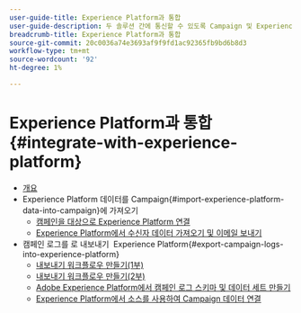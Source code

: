 ```yaml
---
user-guide-title: Experience Platform과 통합
user-guide-description: 두 솔루션 간에 통신할 수 있도록 Campaign 및 Experience Cloud 데이터를 가져오고 내보내는 방법을 알아봅니다.
breadcrumb-title: Experience Platform과 통합
source-git-commit: 20c0036a74e3693af9f9fd1ac92365fb9bd6b8d3
workflow-type: tm+mt
source-wordcount: '92'
ht-degree: 1%

---
```



# Experience Platform과 통합 {#integrate-with-experience-platform}

+ [개요](/help/tutorial-integrate-with-experience-platform/overview.md)
+ Experience Platform 데이터를 Campaign{#import-experience-platform-data-into-campaign}에 가져오기
   + [캠페인을 대상으로 Experience Platform 연결](/help/tutorial-integrate-with-experience-platform/connect-campaign-to-experience-platform-as-destination.md)
   + [Experience Platform에서 수신자 데이터 가져오기 및 이메일 보내기](/help/tutorial-integrate-with-experience-platform/import-recipient-data-from-platform.md)
+ 캠페인 로그를 로 내보내기  Experience Platform{#export-campaign-logs-into-experience-platform}
   + [내보내기 워크플로우 만들기(1부)](/help/tutorial-integrate-with-experience-platform/workflow-to-find-last-modified-date.md)
   + [내보내기 워크플로우 만들기(2부)](/help/tutorial-integrate-with-experience-platform/extract-format-save-data-to-external-account.md)
   + [Adobe Experience Platform에서 캠페인 로그 스키마 및 데이터 세트 만들기](/help/tutorial-integrate-with-experience-platform/create-a-campaign-logs-schema-and-dataset-in-experience-platform.md)
   + [Experience Platform에서 소스를 사용하여 Campaign 데이터 연결](/help/tutorial-integrate-with-experience-platform/connect-campaign-data-using-s3-as-source-on-platform.md)
